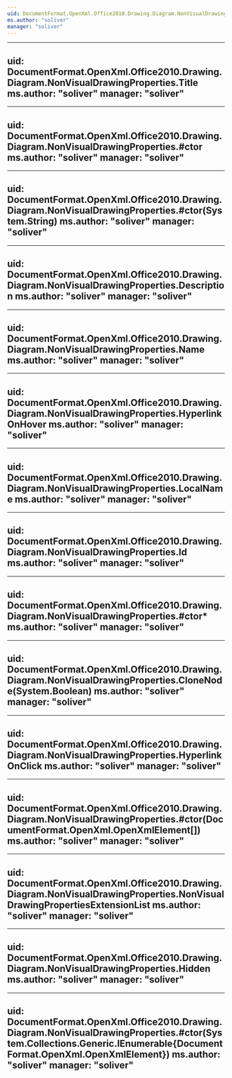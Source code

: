 ```yaml
---
uid: DocumentFormat.OpenXml.Office2010.Drawing.Diagram.NonVisualDrawingProperties
ms.author: "soliver"
manager: "soliver"
---
```


---
uid: DocumentFormat.OpenXml.Office2010.Drawing.Diagram.NonVisualDrawingProperties.Title
ms.author: "soliver"
manager: "soliver"
---

---
uid: DocumentFormat.OpenXml.Office2010.Drawing.Diagram.NonVisualDrawingProperties.#ctor
ms.author: "soliver"
manager: "soliver"
---

---
uid: DocumentFormat.OpenXml.Office2010.Drawing.Diagram.NonVisualDrawingProperties.#ctor(System.String)
ms.author: "soliver"
manager: "soliver"
---

---
uid: DocumentFormat.OpenXml.Office2010.Drawing.Diagram.NonVisualDrawingProperties.Description
ms.author: "soliver"
manager: "soliver"
---

---
uid: DocumentFormat.OpenXml.Office2010.Drawing.Diagram.NonVisualDrawingProperties.Name
ms.author: "soliver"
manager: "soliver"
---

---
uid: DocumentFormat.OpenXml.Office2010.Drawing.Diagram.NonVisualDrawingProperties.HyperlinkOnHover
ms.author: "soliver"
manager: "soliver"
---

---
uid: DocumentFormat.OpenXml.Office2010.Drawing.Diagram.NonVisualDrawingProperties.LocalName
ms.author: "soliver"
manager: "soliver"
---

---
uid: DocumentFormat.OpenXml.Office2010.Drawing.Diagram.NonVisualDrawingProperties.Id
ms.author: "soliver"
manager: "soliver"
---

---
uid: DocumentFormat.OpenXml.Office2010.Drawing.Diagram.NonVisualDrawingProperties.#ctor*
ms.author: "soliver"
manager: "soliver"
---

---
uid: DocumentFormat.OpenXml.Office2010.Drawing.Diagram.NonVisualDrawingProperties.CloneNode(System.Boolean)
ms.author: "soliver"
manager: "soliver"
---

---
uid: DocumentFormat.OpenXml.Office2010.Drawing.Diagram.NonVisualDrawingProperties.HyperlinkOnClick
ms.author: "soliver"
manager: "soliver"
---

---
uid: DocumentFormat.OpenXml.Office2010.Drawing.Diagram.NonVisualDrawingProperties.#ctor(DocumentFormat.OpenXml.OpenXmlElement[])
ms.author: "soliver"
manager: "soliver"
---

---
uid: DocumentFormat.OpenXml.Office2010.Drawing.Diagram.NonVisualDrawingProperties.NonVisualDrawingPropertiesExtensionList
ms.author: "soliver"
manager: "soliver"
---

---
uid: DocumentFormat.OpenXml.Office2010.Drawing.Diagram.NonVisualDrawingProperties.Hidden
ms.author: "soliver"
manager: "soliver"
---

---
uid: DocumentFormat.OpenXml.Office2010.Drawing.Diagram.NonVisualDrawingProperties.#ctor(System.Collections.Generic.IEnumerable{DocumentFormat.OpenXml.OpenXmlElement})
ms.author: "soliver"
manager: "soliver"
---
